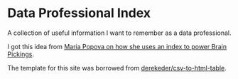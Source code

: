 # Data Professional Index

A collection of useful information I want to remember as a data professional.

I got this idea from [Maria Popova on how she uses an index to power Brain Pickings](https://tim.blog/2015/07/24/maria-popova-starting-a-successful-blog/).

The template for this site was borrowed from [derekeder/csv-to-html-table](https://github.com/derekeder/csv-to-html-table).